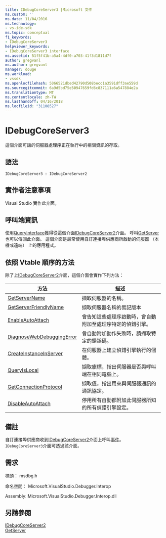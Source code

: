 ```yaml
---
title: IDebugCoreServer3 |Microsoft 文件
ms.custom: ''
ms.date: 11/04/2016
ms.technology:
- vs-ide-sdk
ms.topic: conceptual
f1_keywords:
- IDebugCoreServer3
helpviewer_keywords:
- IDebugCoreServer3 interface
ms.assetid: 51f5f41b-a5a4-4df0-a703-41f3d1811d7f
author: gregvanl
ms.author: gregvanl
manager: douge
ms.workload:
- vssdk
ms.openlocfilehash: 5066521dbed42790d508becc1a3591dff3ae559d
ms.sourcegitcommit: 6a9d5bd75e50947659fd6c837111a6a547884e2a
ms.translationtype: MT
ms.contentlocale: zh-TW
ms.lasthandoff: 04/16/2018
ms.locfileid: "31108527"
---
```

# <a name="idebugcoreserver3"></a>IDebugCoreServer3
這個介面可讓的伺服器處理序正在執行中的相關資訊的存取。  
  
## <a name="syntax"></a>語法  
  
```  
IDebugCoreServer3 : IDebugCoreServer2  
```  
  
## <a name="notes-for-implementers"></a>實作者注意事項  
 Visual Studio 實作此介面。  
  
## <a name="notes-for-callers"></a>呼叫端資訊  
 使用[QueryInterface](/cpp/atl/queryinterface)獲得從這個介面[IDebugCoreServer2](../../../extensibility/debugger/reference/idebugcoreserver2.md)介面。 呼叫[GetServer](../../../extensibility/debugger/reference/idebugdefaultport2-getserver.md)也可以傳回此介面。 這個介面是最常使用自訂連接埠供應商所啟動的伺服器 （本機或遠端） 上的應用程式。  
  
## <a name="methods-in-vtable-order"></a>依照 Vtable 順序的方法  
 除了上[IDebugCoreServer2](../../../extensibility/debugger/reference/idebugcoreserver2.md)介面，這個介面會實作下列方法：  
  
|方法|描述|  
|------------|-----------------|  
|[GetServerName](../../../extensibility/debugger/reference/idebugcoreserver3-getservername.md)|擷取伺服器的名稱。|  
|[GetServerFriendlyName](../../../extensibility/debugger/reference/idebugcoreserver3-getserverfriendlyname.md)|擷取伺服器名稱的易記版本|  
|[EnableAutoAttach](../../../extensibility/debugger/reference/idebugcoreserver3-enableautoattach.md)|會告知這些處理序啟動時，會自動附加至處理序特定的偵錯引擎。|  
|[DiagnoseWebDebuggingError](../../../extensibility/debugger/reference/idebugcoreserver3-diagnosewebdebuggingerror.md)|會自動附加動作失敗時，請擷取特定的錯誤碼。|  
|[CreateInstanceInServer](../../../extensibility/debugger/reference/idebugcoreserver3-createinstanceinserver.md)|在伺服器上建立偵錯引擎執行的個體。|  
|[QueryIsLocal](../../../extensibility/debugger/reference/idebugcoreserver3-queryislocal.md)|擷取旗標，指出伺服器是否與呼叫端在相同電腦上。|  
|[GetConnectionProtocol](../../../extensibility/debugger/reference/idebugcoreserver3-getconnectionprotocol.md)|擷取值，指出用來與伺服器通訊的通訊協定。|  
|[DisableAutoAttach](../../../extensibility/debugger/reference/idebugcoreserver3-disableautoattach.md)|停用所有自動都附加此伺服器所知的所有偵錯引擎設定。|  
  
## <a name="remarks"></a>備註  
 自訂連接埠供應商收到[IDebugCoreServer2](../../../extensibility/debugger/reference/idebugcoreserver2.md)介面上呼叫[事件](../../../extensibility/debugger/reference/idebugportevents2-event.md)。 `IDebugCoreServer3`介面可透過該介面。  
  
## <a name="requirements"></a>需求  
 標頭： msdbg.h  
  
 命名空間： Microsoft.VisualStudio.Debugger.Interop  
  
 Assembly: Microsoft.VisualStudio.Debugger.Interop.dll  
  
## <a name="see-also"></a>另請參閱  
 [IDebugCoreServer2](../../../extensibility/debugger/reference/idebugcoreserver2.md)   
 [GetServer](../../../extensibility/debugger/reference/idebugdefaultport2-getserver.md)